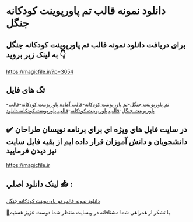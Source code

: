 # دانلود نمونه قالب تم پاورپوینت کودکانه جنگل

## برای دریافت دانلود نمونه قالب تم پاورپوینت کودکانه جنگل به لینک زیر بروید 👇

https://magicfile.ir/?p=3054

## تگ های فایل

-[تم پاورپوینت جنگل](https://magicfile.ir/product/%d9%86%d9%85%d9%88%d9%86%d9%87-%d9%82%d8%a7%d9%84%d8%a8-%d8%aa%d9%85-%d9%be%d8%a7%d9%88%d8%b1%d9%be%d9%88%db%8c%d9%86%d8%aa-%da%a9%d9%88%d8%af%da%a9%d8%a7%d9%86%d9%87-%d8%ac%d9%86%da%af%d9%84/)-[تم پاورپوینت کودکانه](https://magicfile.ir/product/%d9%86%d9%85%d9%88%d9%86%d9%87-%d9%82%d8%a7%d9%84%d8%a8-%d8%aa%d9%85-%d9%be%d8%a7%d9%88%d8%b1%d9%be%d9%88%db%8c%d9%86%d8%aa-%da%a9%d9%88%d8%af%da%a9%d8%a7%d9%86%d9%87-%d8%ac%d9%86%da%af%d9%84/)-[قالب آماده پاورپوینت کودکانه](https://magicfile.ir/product/%d9%86%d9%85%d9%88%d9%86%d9%87-%d9%82%d8%a7%d9%84%d8%a8-%d8%aa%d9%85-%d9%be%d8%a7%d9%88%d8%b1%d9%be%d9%88%db%8c%d9%86%d8%aa-%da%a9%d9%88%d8%af%da%a9%d8%a7%d9%86%d9%87-%d8%ac%d9%86%da%af%d9%84/)-[قالب پاورپوینت جنگل](https://magicfile.ir/product/%d9%86%d9%85%d9%88%d9%86%d9%87-%d9%82%d8%a7%d9%84%d8%a8-%d8%aa%d9%85-%d9%be%d8%a7%d9%88%d8%b1%d9%be%d9%88%db%8c%d9%86%d8%aa-%da%a9%d9%88%d8%af%da%a9%d8%a7%d9%86%d9%87-%d8%ac%d9%86%da%af%d9%84/)-[قالب پاورپوینت کودکانه](https://magicfile.ir/product/%d9%86%d9%85%d9%88%d9%86%d9%87-%d9%82%d8%a7%d9%84%d8%a8-%d8%aa%d9%85-%d9%be%d8%a7%d9%88%d8%b1%d9%be%d9%88%db%8c%d9%86%d8%aa-%da%a9%d9%88%d8%af%da%a9%d8%a7%d9%86%d9%87-%d8%ac%d9%86%da%af%d9%84/)-[قالب پاورپوینت کودکانه دانلود](https://magicfile.ir/product/%d9%86%d9%85%d9%88%d9%86%d9%87-%d9%82%d8%a7%d9%84%d8%a8-%d8%aa%d9%85-%d9%be%d8%a7%d9%88%d8%b1%d9%be%d9%88%db%8c%d9%86%d8%aa-%da%a9%d9%88%d8%af%da%a9%d8%a7%d9%86%d9%87-%d8%ac%d9%86%da%af%d9%84/)

## ✔️ در سايت فايل هاي ويژه اي براي برنامه نويسان طراحان دانشجويان و دانش آموزان قرار داده ايم از بقيه فايل سايت نيز ديدن فرماييد

https://magicfile.ir


## لينک دانلود اصلي 📥 :

[دانلود نمونه قالب تم پاورپوینت کودکانه جنگل](https://magicfile.ir/product/%d9%86%d9%85%d9%88%d9%86%d9%87-%d9%82%d8%a7%d9%84%d8%a8-%d8%aa%d9%85-%d9%be%d8%a7%d9%88%d8%b1%d9%be%d9%88%db%8c%d9%86%d8%aa-%da%a9%d9%88%d8%af%da%a9%d8%a7%d9%86%d9%87-%d8%ac%d9%86%da%af%d9%84/) 


🙏با تشکر از همراهي شما مشتاقانه در وبسایت منتظر شما دوست عزیز هستیم

